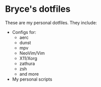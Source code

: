 # Bryce's dotfiles

These are my personal dotfiles.
They include:

- Configs for:
	- aerc
	- dunst
	- mpv
	- NeoVim/Vim
	- X11/Xorg
	- zathura
	- zsh
	- and more
- My personal scripts
